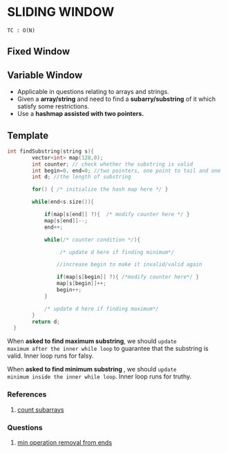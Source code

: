 # SLIDING WINDOW

<code>TC : O(N) </code>

## Fixed Window

## Variable Window

- Applicable in questions relating to arrays and strings.
- Given a <b>array/string</b> and need to find a <b>subarry/substring</b> of it which satisfy some restrictions.
- Use a <b>hashmap assisted with two pointers.</b>

## Template

```cpp
int findSubstring(string s){
        vector<int> map(128,0);
        int counter; // check whether the substring is valid
        int begin=0, end=0; //two pointers, one point to tail and one  head
        int d; //the length of substring

        for() { /* initialize the hash map here */ }

        while(end<s.size()){

            if(map[s[end]] ?){  /* modify counter here */ }
            map[s[end]]--;
            end++;

            while(/* counter condition */){

                 /* update d here if finding minimum*/

                //increase begin to make it invalid/valid again

                if(map[s[begin]] ?){ /*modify counter here*/ }
                map[s[begin]]++;
                begin++;
            }

            /* update d here if finding maximum*/
        }
        return d;
  }
```

When <b>asked to find maximum substring</b>, we should <code>update maximum after the inner while loop</code> to guarantee that the substring is valid. Inner loop runs for falsy.

When <b>asked to find minimum substring </b>, we should <code>update minimum inside the inner while loop</code>. Inner loop runs for truthy.

### References
1. [count subarrays](https://leetcode.com/problems/subarrays-with-k-different-integers/solutions/235235/C++Java-with-picture-prefixed-sliding-window/)

### Questions
1. [min operation removal from ends](https://leetcode.com/problems/minimum-operations-to-reduce-x-to-zero/)